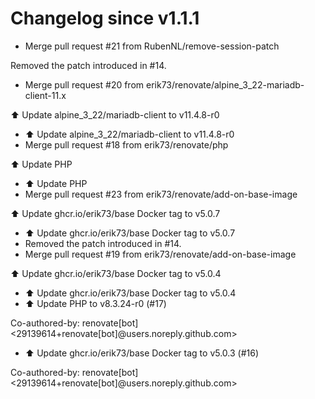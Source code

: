 # Changelog since v1.1.1
- Merge pull request #21 from RubenNL/remove-session-patch

Removed the patch introduced in #14. 
- Merge pull request #20 from erik73/renovate/alpine_3_22-mariadb-client-11.x

⬆️ Update alpine_3_22/mariadb-client to v11.4.8-r0 
- ⬆️ Update alpine_3_22/mariadb-client to v11.4.8-r0 
- Merge pull request #18 from erik73/renovate/php

⬆️ Update PHP 
- ⬆️ Update PHP 
- Merge pull request #23 from erik73/renovate/add-on-base-image

⬆️ Update ghcr.io/erik73/base Docker tag to v5.0.7 
- ⬆️ Update ghcr.io/erik73/base Docker tag to v5.0.7 
- Removed the patch introduced in #14. 
- Merge pull request #19 from erik73/renovate/add-on-base-image

⬆️ Update ghcr.io/erik73/base Docker tag to v5.0.4 
- ⬆️ Update ghcr.io/erik73/base Docker tag to v5.0.4 
- ⬆️ Update PHP to v8.3.24-r0 (#17)

Co-authored-by: renovate[bot] <29139614+renovate[bot]@users.noreply.github.com> 
- ⬆️ Update ghcr.io/erik73/base Docker tag to v5.0.3 (#16)

Co-authored-by: renovate[bot] <29139614+renovate[bot]@users.noreply.github.com> 
